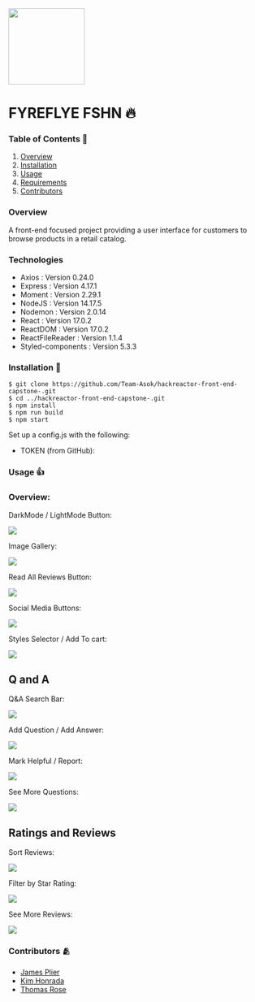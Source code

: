<img src="./dist/3b26c257f02ae3bea978b5b565865b3d.png" height="150px">

# FYREFLYE FSHN 🔥

### Table of Contents 🏓
1. [Overview](#overview)
2. [Installation](#installation)
3. [Usage](#usage)
4. [Requirements](#requirements)
5. [Contributors](#contributors)

### Overview
A front-end focused project providing a user interface for customers to browse products in a retail catalog.

### Technologies
* Axios : Version 0.24.0
* Express : Version 4.17.1
* Moment : Version 2.29.1
* NodeJS : Version 14.17.5
* Nodemon : Version 2.0.14
* React : Version 17.0.2
* ReactDOM : Version 17.0.2
* ReactFileReader : Version 1.1.4
* Styled-components : Version 5.3.3

### Installation 🔨
```
$ git clone https://github.com/Team-Asok/hackreactor-front-end-capstone-.git
$ cd ../hackreactor-front-end-capstone-.git
$ npm install
$ npm run build
$ npm start
```
Set up a config.js with the following:

* TOKEN (from GitHub):

### Usage 👍

### Overview:

DarkMode / LightMode Button:

![](./Gifs/Darkmode.gif)

Image Gallery:

![](./Gifs/image-Gallery.gif)

Read All Reviews Button:

![](./Gifs/ReadAllReviews.gif)

Social Media Buttons:

![](./Gifs/SocialMediabuttons.gif)

Styles Selector / Add To cart:

![](./Gifs/Style%20Selector-bag.gif)

## Q and A

Q&A Search Bar:

![](./Gifs/QASearchBar.gif)

Add Question / Add Answer:

![](./Gifs/AddAnswer-Question.gif)

Mark Helpful / Report:

![](./Gifs/Help-Report-Buttons.gif)

See More Questions:

![](./Gifs/SeeMoreQuestions.gif)

## Ratings and Reviews

Sort Reviews:

![](./Gifs/ReviewSort.gif)

Filter by Star Rating:

![](./Gifs/StarFilter.gif)

See More Reviews:

![](./Gifs/ExpandReviews.gif)







### Contributors 🫂
- [James Plier](https://www.linkedin.com/in/james-plier-ab9900107/)
- [Kim Honrada](https://www.linkedin.com/in/kimhonrada21/)
- [Thomas Rose](https://www.linkedin.com/in/thomas-rose1990/)
